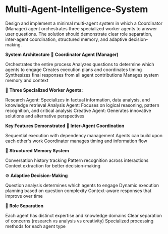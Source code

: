 # Multi-Agent-Intelligence-System
Design and implement a minimal multi-agent system in which a Coordinator (Manager)  agent orchestrates three specialized worker agents to answer user questions. The  solution should demonstrate clear role separation, inter-agent coordination, structured  memory, and adaptive decision-making. 

**System Architecture**
🎯 **Coordinator Agent (Manager)**

Orchestrates the entire process
Analyzes questions to determine which agents to engage
Creates execution plans and coordinates timing
Synthesizes final responses from all agent contributions
Manages system memory and context

👥 **Three Specialized Worker Agents:**

Research Agent: Specializes in factual information, data analysis, and knowledge retrieval
Analysis Agent: Focuses on logical reasoning, pattern recognition, and critical analysis
Creative Agent: Generates innovative solutions and alternative perspectives

**Key Features Demonstrated**
🔄 **Inter-Agent Coordination**

Sequential execution with dependency management
Agents can build upon each other's work
Coordinator manages timing and information flow

🧠 **Structured Memory System**

Conversation history tracking
Pattern recognition across interactions
Context extraction for better decision-making

⚙️ **Adaptive Decision-Making**

Question analysis determines which agents to engage
Dynamic execution planning based on question complexity
Context-aware responses that improve over time

🎨 **Role Separation**

Each agent has distinct expertise and knowledge domains
Clear separation of concerns (research vs analysis vs creativity)
Specialized processing methods for each agent type
